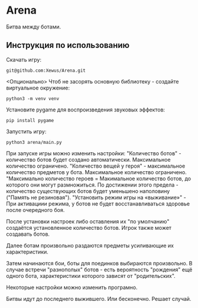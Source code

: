 # Arena

Битва между ботами.

## Инструкция по использованию
Скачать игру:
```
git@github.com:Xewus/Arena.git
```
<Опционально>
Чтоб не засорять основную библиотеку - создайте виртуальное окружение:
```
python3 -m venv venv
```
Установите pygame для воспроизведения звуковых эффектов:
```
pip install pygame
```
Запустить игру:
```
python3 arena/main.py
```


При запуске игры можно изменить настройки:
"Количество ботов" - количество ботов будет создано автоматически. Максимальное количество ограничено.
"Количество вещей у героя" - максимальное количество предметов у бота. Максимальное количество ограничено.
"Максимально количество героев = Макимальное количество ботов, до которого они могут размножиться.
    По достижении этого предела - количество существующих ботов будет уменьшено наполовину ("Память не резиновая").
 "Установить режим игры на «выживание»" - При активациии режима, у ботов не будет восстанавливаться здоровье после очередного боя.
 
После установки настроек либо оставления их "по умолчанию" создаётся установленное количество ботов.
Игрок также может создавать ботов.

Далее ботам произвольно раздаются предметы усиливающие их характеристики.

Затем начинаются бои, боты для поединков выбираются произвольно. В случае встречи "разнополых" ботов - есть вероятность "рождения" ещё одного бота, характеристики которого зависят от "родительских". 

Некоторые настройки можно изменить програмно.

Битвы идут до последнего выжившего. Или бесконечно. Решает случай.
